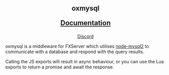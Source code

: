 <h2 align='center'>oxmysql<p><a href='https://overextended.github.io/oxmysql/'>Documentation</a></p></h2>

<p align='center'><a href='https://discord.io/overextended'>Discord</a></p>

oxmysql is a middleware for FXServer which utilises [node-mysql2](https://github.com/sidorares/node-mysql2) to communicate with a database and respond with the query results.  

Calling the JS exports will result in async behaviour, or you can use the Lua exports to return a promise and await the response.
